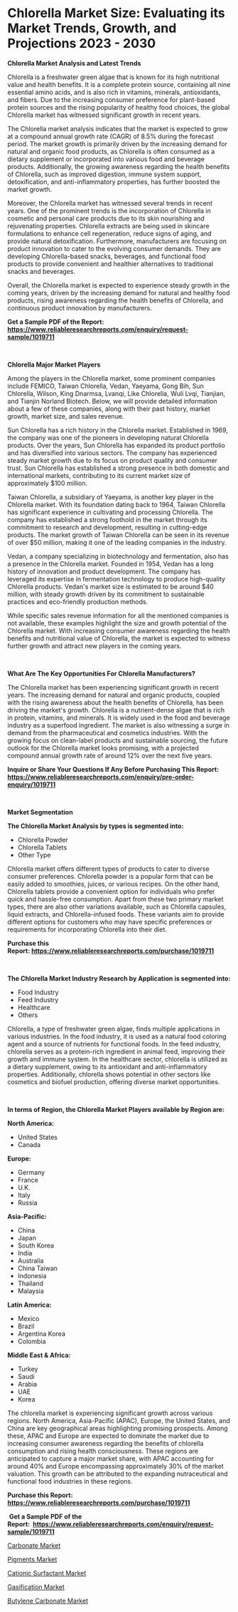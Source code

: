 <p><h1>Chlorella Market Size: Evaluating its Market Trends, Growth, and Projections 2023 - 2030</h1></p><p><strong>Chlorella Market Analysis and Latest Trends</strong></p>
<p><p>Chlorella is a freshwater green algae that is known for its high nutritional value and health benefits. It is a complete protein source, containing all nine essential amino acids, and is also rich in vitamins, minerals, antioxidants, and fibers. Due to the increasing consumer preference for plant-based protein sources and the rising popularity of healthy food choices, the global Chlorella market has witnessed significant growth in recent years.</p><p>The Chlorella market analysis indicates that the market is expected to grow at a compound annual growth rate (CAGR) of 8.5% during the forecast period. The market growth is primarily driven by the increasing demand for natural and organic food products, as Chlorella is often consumed as a dietary supplement or incorporated into various food and beverage products. Additionally, the growing awareness regarding the health benefits of Chlorella, such as improved digestion, immune system support, detoxification, and anti-inflammatory properties, has further boosted the market growth.</p><p>Moreover, the Chlorella market has witnessed several trends in recent years. One of the prominent trends is the incorporation of Chlorella in cosmetic and personal care products due to its skin nourishing and rejuvenating properties. Chlorella extracts are being used in skincare formulations to enhance cell regeneration, reduce signs of aging, and provide natural detoxification. Furthermore, manufacturers are focusing on product innovation to cater to the evolving consumer demands. They are developing Chlorella-based snacks, beverages, and functional food products to provide convenient and healthier alternatives to traditional snacks and beverages.</p><p>Overall, the Chlorella market is expected to experience steady growth in the coming years, driven by the increasing demand for natural and healthy food products, rising awareness regarding the health benefits of Chlorella, and continuous product innovation by manufacturers.</p></p>
<p><strong>Get a Sample PDF of the Report:&nbsp; <a href="https://www.reliableresearchreports.com/enquiry/request-sample/1019711">https://www.reliableresearchreports.com/enquiry/request-sample/1019711</a></strong></p>
<p>&nbsp;</p>
<p><strong>Chlorella Major Market Players</strong></p>
<p><p>Among the players in the Chlorella market, some prominent companies include FEMICO, Taiwan Chlorella, Vedan, Yaeyama, Gong Bih, Sun Chlorella, Wilson, King Dnarmsa, Lvanqi, Like Chlorella, Wuli Lvqi, Tianjian, and Tianjin Norland Biotech. Below, we will provide detailed information about a few of these companies, along with their past history, market growth, market size, and sales revenue.</p><p>Sun Chlorella has a rich history in the Chlorella market. Established in 1969, the company was one of the pioneers in developing natural Chlorella products. Over the years, Sun Chlorella has expanded its product portfolio and has diversified into various sectors. The company has experienced steady market growth due to its focus on product quality and consumer trust. Sun Chlorella has established a strong presence in both domestic and international markets, contributing to its current market size of approximately $100 million.</p><p>Taiwan Chlorella, a subsidiary of Yaeyama, is another key player in the Chlorella market. With its foundation dating back to 1964, Taiwan Chlorella has significant experience in cultivating and processing Chlorella. The company has established a strong foothold in the market through its commitment to research and development, resulting in cutting-edge products. The market growth of Taiwan Chlorella can be seen in its revenue of over $50 million, making it one of the leading companies in the industry.</p><p>Vedan, a company specializing in biotechnology and fermentation, also has a presence in the Chlorella market. Founded in 1954, Vedan has a long history of innovation and product development. The company has leveraged its expertise in fermentation technology to produce high-quality Chlorella products. Vedan's market size is estimated to be around $40 million, with steady growth driven by its commitment to sustainable practices and eco-friendly production methods.</p><p>While specific sales revenue information for all the mentioned companies is not available, these examples highlight the size and growth potential of the Chlorella market. With increasing consumer awareness regarding the health benefits and nutritional value of Chlorella, the market is expected to witness further growth and attract new players in the coming years.</p></p>
<p>&nbsp;</p>
<p><strong>What Are The Key Opportunities For Chlorella Manufacturers?</strong></p>
<p><p>The Chlorella market has been experiencing significant growth in recent years. The increasing demand for natural and organic products, coupled with the rising awareness about the health benefits of Chlorella, has been driving the market's growth. Chlorella is a nutrient-dense algae that is rich in protein, vitamins, and minerals. It is widely used in the food and beverage industry as a superfood ingredient. The market is also witnessing a surge in demand from the pharmaceutical and cosmetics industries. With the growing focus on clean-label products and sustainable sourcing, the future outlook for the Chlorella market looks promising, with a projected compound annual growth rate of around 12% over the next five years.</p></p>
<p><strong>Inquire or Share Your Questions If Any Before Purchasing This Report: <a href="https://www.reliableresearchreports.com/enquiry/pre-order-enquiry/1019711">https://www.reliableresearchreports.com/enquiry/pre-order-enquiry/1019711</a></strong></p>
<p>&nbsp;</p>
<p><strong>Market Segmentation</strong></p>
<p><strong>The Chlorella Market Analysis by types is segmented into:</strong></p>
<p><ul><li>Chlorella Powder</li><li>Chlorella Tablets</li><li>Other Type</li></ul></p>
<p><p>Chlorella market offers different types of products to cater to diverse consumer preferences. Chlorella powder is a popular form that can be easily added to smoothies, juices, or various recipes. On the other hand, Chlorella tablets provide a convenient option for individuals who prefer quick and hassle-free consumption. Apart from these two primary market types, there are also other variations available, such as Chlorella capsules, liquid extracts, and Chlorella-infused foods. These variants aim to provide different options for customers who may have specific preferences or requirements for incorporating Chlorella into their diet.</p></p>
<p><strong>Purchase this Report:&nbsp;<a href="https://www.reliableresearchreports.com/purchase/1019711">https://www.reliableresearchreports.com/purchase/1019711</a></strong></p>
<p>&nbsp;</p>
<p><strong>The Chlorella Market Industry Research by Application is segmented into:</strong></p>
<p><ul><li>Food Industry</li><li>Feed Industry</li><li>Healthcare</li><li>Others</li></ul></p>
<p><p>Chlorella, a type of freshwater green algae, finds multiple applications in various industries. In the food industry, it is used as a natural food coloring agent and a source of nutrients for functional foods. In the feed industry, chlorella serves as a protein-rich ingredient in animal feed, improving their growth and immune system. In the healthcare sector, chlorella is utilized as a dietary supplement, owing to its antioxidant and anti-inflammatory properties. Additionally, chlorella shows potential in other sectors like cosmetics and biofuel production, offering diverse market opportunities.</p></p>
<p>&nbsp;</p>
<p><strong>In terms of Region, the Chlorella Market Players available by Region are:</strong></p>
<p>
    <p> <strong> North America: </strong>
        <ul>
            <li>United States</li>
            <li>Canada</li>
        </ul>
        </p> 
    <p> <strong> Europe: </strong>
        <ul>
            <li>Germany</li>
            <li>France</li>
            <li>U.K.</li>
            <li>Italy</li>
            <li>Russia</li>
        </ul>
        </p> 
    <p> <strong> Asia-Pacific: </strong>
        <ul>
            <li>China</li>
            <li>Japan</li>
            <li>South Korea</li>
            <li>India</li>
            <li>Australia</li>
            <li>China Taiwan</li>
            <li>Indonesia</li>
            <li>Thailand</li>
            <li>Malaysia</li>
        </ul>
        </p> 
    <p> <strong> Latin America: </strong>
        <ul>
            <li>Mexico</li>
            <li>Brazil</li>
            <li>Argentina Korea</li>
            <li>Colombia</li>
        </ul>
        </p> 
    <p> <strong> Middle East & Africa: </strong>
        <ul>
            <li>Turkey</li>
            <li>Saudi</li>
            <li>Arabia</li>
            <li>UAE</li>
            <li>Korea</li>
        </ul>
    </p>
    </p>
<p><p>The chlorella market is experiencing significant growth across various regions. North America, Asia-Pacific (APAC), Europe, the United States, and China are key geographical areas highlighting promising prospects. Among these, APAC and Europe are expected to dominate the market due to increasing consumer awareness regarding the benefits of chlorella consumption and rising health consciousness. These regions are anticipated to capture a major market share, with APAC accounting for around 40% and Europe encompassing approximately 30% of the market valuation. This growth can be attributed to the expanding nutraceutical and functional food industries in these regions.</p></p>
<p><strong>Purchase this Report: <a href="https://www.reliableresearchreports.com/purchase/1019711">https://www.reliableresearchreports.com/purchase/1019711</a></strong></p>
<p>&nbsp;<strong>Get a Sample PDF of the Report:&nbsp;&nbsp;<a href="https://www.reliableresearchreports.com/enquiry/request-sample/1019711">https://www.reliableresearchreports.com/enquiry/request-sample/1019711</a></strong></p>
<p><strong></strong></p>
<p><p><a href="https://github.com/aashishrp02/Market-Research-Report-List-1/blob/main/carbonate-market.md">Carbonate Market</a></p><p><a href="https://github.com/aashishrp/Market-Research-Report-List-1/blob/main/pigments-market.md">Pigments Market</a></p><p><a href="https://github.com/Paul14Anderson63/Market-Research-Report-List-1/blob/main/cationic-surfactant-market.md">Cationic Surfactant Market</a></p><p><a href="https://github.com/rahu1506/Market-Research-Report-List-1/blob/main/gasification-market.md">Gasification Market</a></p><p><a href="https://github.com/aasishrp01/Market-Research-Report-List-1/blob/main/butylene-carbonate-market.md">Butylene Carbonate Market</a></p></p>